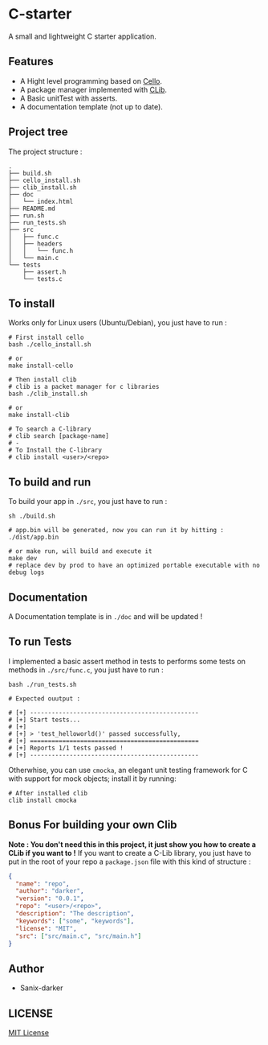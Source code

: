 # C-starter

A small and lightweight C starter application.

## Features

- A Hight level programming based on [Cello](http://libcello.org/learn).
- A package manager implemented with [CLib](https://github.com/clibs/clib).
- A Basic unitTest with asserts.
- A documentation template (not up to date).

## Project tree

The project structure :
```shell
.
├── build.sh
├── cello_install.sh
├── clib_install.sh
├── doc
│   └── index.html
├── README.md
├── run.sh
├── run_tests.sh
├── src
│   ├── func.c
│   ├── headers
│   │   └── func.h
│   └── main.c
└── tests
    ├── assert.h
    └── tests.c
```

## To install

Works only for Linux users (Ubuntu/Debian), you just have to run : 
```shell
# First install cello
bash ./cello_install.sh

# or
make install-cello

# Then install clib
# clib is a packet manager for c libraries
bash ./clib_install.sh

# or
make install-clib

# To search a C-library
# clib search [package-name]
# -
# To Install the C-library
# clib install <user>/<repo>
```

## To build and run

To build your app in `./src`, you just have to run :
```shell
sh ./build.sh

# app.bin will be generated, now you can run it by hitting :
./dist/app.bin

# or make run, will build and execute it
make dev
# replace dev by prod to have an optimized portable executable with no debug logs
```

## Documentation

A Documentation template is in `./doc` and will be updated !


## To run Tests

I implemented a basic assert method in tests to performs some tests on methods in `./src/func.c`, you just have to run :
```shell
bash ./run_tests.sh

# Expected ouutput :

# [+] -----------------------------------------------
# [+] Start tests...
# [+] 
# [+] > 'test_helloworld()' passed successfully,
# [+] ===============================================
# [+] Reports 1/1 tests passed !
# [+] -----------------------------------------------
```

Otherwhise, you can use `cmocka`, an elegant unit testing framework for C with support for mock objects; install it by running:
```shell
# After installed clib
clib install cmocka
```

## Bonus For building your own Clib

**Note : You don't need this in this project, it just show you how to create a CLib if you want to !**
If you want to create a C-Lib library, you just have to put in the root of your repo a `package.json` file with this kind of structure : 
```json
{
  "name": "repo",
  "author": "darker",
  "version": "0.0.1",
  "repo": "<user>/<repo>",
  "description": "The description",
  "keywords": ["some", "keywords"],
  "license": "MIT",
  "src": ["src/main.c", "src/main.h"]
}
```

## Author

- Sanix-darker

## LICENSE

[MIT License](https://github.com/Sanix-Darker/c-starter/blob/master/LICENSE)
